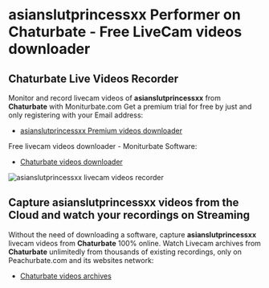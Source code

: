 # asianslutprincessxx Performer on Chaturbate - Free LiveCam videos downloader

## Chaturbate Live Videos Recorder

Monitor and record livecam videos of **asianslutprincessxx** from **Chaturbate** with Moniturbate.com
Get a premium trial for free by just and only registering with your Email address:
* [asianslutprincessxx Premium videos downloader](https://moniturbate.com/request-demo-licence-key.html)

Free livecam videos downloader - Moniturbate Software:
* [Chaturbate videos downloader](https://moniturbate.com/moniturbate-download-software.html)

![asianslutprincessxx livecam videos recorder](https://peachurnet.com/templates/moniturbate-software.png)


## Capture asianslutprincessxx videos from the Cloud and watch your recordings on Streaming

Without the need of downloading a software, capture **asianslutprincessxx** livecam videos from **Chaturbate** 100% online.
Watch Livecam archives from **Chaturbate** unlimitedly from thousands of existing recordings, only on Peachurbate.com and its websites network:
* [Chaturbate videos archives](https://peachurnet.com/)